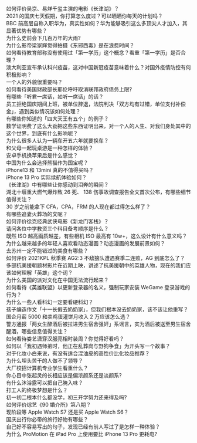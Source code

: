 如何评价吴京、易烊千玺主演的电影《长津湖》？  
2021 的国庆七天假期，你打算怎么度过？可以晒晒你每天的计划吗？  
BBC 前高层自称入职华为，真实性如何？华为能够吸引这么多顶尖人才加入，其显著优势有哪些？  
为什么史前会下几百万年的大雨?  
为什么影帝梁家辉觉得拍摄《东邪西毒》是在浪费时间？  
如何看待教育部称没有使用过「第一学历」这个概念？看重「第一学历」是否合理？  
澳大利亚宣布承认科兴疫苗，这对中国新冠疫苗意味着什么？对国外疫情防控有何积极影响？  
一个人的外貌很重要吗？  
如何看待美国财政部长耶伦呼吁取消联邦政府债务上限?  
有哪些「听君一席话，如听一席话」的话？  
员工拒绝国庆期间上班，被单位辞退，法院判决「双方均有过错，单位支付补偿金」，遇到类似情况该如何处理？  
有哪些你知道的「四大天王有五个」的例子？  
数学证明费了这么大劲把这些东西证明出来，对一个人的人生、对我们身处其中的这个世界，到底有什么影响呢？  
为什么很多人认为一辆车开五六年就要换车？  
和父母一起玩桌游是一种怎样的体验？  
安卓手机换苹果后是什么感觉？  
中国为什么会选择熊猫作为国宝呢？  
iPhone13 和 13mini 真的不值得买吗？  
iPhone 13 Pro 实际续航体验如何？  
《长津湖》中有哪些让你感动到泪奔的瞬间？  
湖北十堰重大燃气爆炸致 26 死、 138 伤事故调查报告全文首次公布，有哪些细节值得关注？  
30 岁之前能拿下 CFA，CPA，FRM 的人现在都过得怎么样了？  
有哪些追妻火葬场的文呢？  
如何评价徐克经典武侠电影《新龙门客栈》？  
请问各位中学教资三个科目备考顺序是什么？  
既然 ISO 越高画质越差，有些相机 ISO 最高有 10w+，这么设计有什么意义吗？  
为什么越来越多的年轻人喜欢看动态漫画？动态漫画的发展前景如何？  
去苏州一定不能错过的美食有哪些？  
如何评价 2021KPL 秋季赛 AG2:3 不敌狼队遭遇赛季二连败，AG 到底怎么了？  
多部抗美援朝题材影片在近期上映，讲述了抗美援朝中的英雄人物，现在的我们应该如何理解「英雄」这个词？  
为什么美国的派对文化在中国无法流行起来？  
如何看待《英雄联盟》以更新登录器的名义，强制玩家安装 WeGame 登录游戏的行为？  
为什么一些人看科幻一定要看硬科幻？  
孩子编造作文「十一长假去奶奶家」，但我们根本没去奶奶家，该不该让他重写？  
国企月薪  5000 和卖鸡蛋灌饼月收入 2 万应该怎么选？  
警方通报「两女生醉酒后被拉进男生宿舍强奸」系谣言，实为酒后被送至男生宿舍醒酒，哪些信息值得关注？  
如何看待娄艺潇穿汉服亮相时装周？你觉得好看吗？  
如何以「我初遇师弟时，他正在乱葬岗与野狗争食」为开头写一个故事？  
对于化妆小白来说，有没有适合混油皮的高性价比化妆品推荐？  
为什么埋头苦干的人做不了领导？  
大厂校招计算机专业学生看重什么？  
你心目中张起灵的长相应该是偏浓颜系还是淡颜系?  
有什么沐浴露可以把自己腌入味？  
打工人的终极梦想是什么？  
初一初二根本什么都没学，初三开学努力还来得及吗?  
如何评价综艺《90 婚介所》第八期？  
现阶段等 Apple Watch S7 还是买 Apple Watch S6？  
国庆出行你必带的旅行好物有哪些？  
自己好不容易写出的句子，发现已经有前人写过了是怎样一种体验？  
为什么 ProMotion 在 iPad Pro 上使用要比 iPhone 13 Pro 更耗电?  
